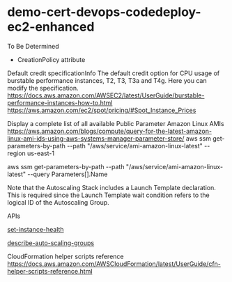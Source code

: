 # demo-cert-devops-codedeploy-ec2-enhanced
To Be Determined


- CreationPolicy attribute


Default credit specificationInfo
The default credit option for CPU usage of burstable performance instances, T2, T3, T3a and T4g. Here you can modify the specification.
https://docs.aws.amazon.com/AWSEC2/latest/UserGuide/burstable-performance-instances-how-to.html
https://aws.amazon.com/ec2/spot/pricing/#Spot_Instance_Prices



Display a complete list of all available Public Parameter Amazon Linux AMIs
https://aws.amazon.com/blogs/compute/query-for-the-latest-amazon-linux-ami-ids-using-aws-systems-manager-parameter-store/
aws ssm get-parameters-by-path --path "/aws/service/ami-amazon-linux-latest" --region us-east-1

aws ssm get-parameters-by-path --path "/aws/service/ami-amazon-linux-latest" --query Parameters[].Name



Note that the Autoscaling Stack includes a Launch Template declaration. This is required since the Launch Template wait condition refers to the logical ID of the Autoscaling Group.


APIs

[set-instance-health](https://awscli.amazonaws.com/v2/documentation/api/latest/reference/autoscaling/set-instance-health.html)

[describe-auto-scaling-groups](https://awscli.amazonaws.com/v2/documentation/api/latest/reference/autoscaling/describe-auto-scaling-groups.html)





CloudFormation helper scripts reference
https://docs.aws.amazon.com/AWSCloudFormation/latest/UserGuide/cfn-helper-scripts-reference.html